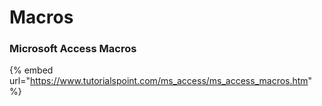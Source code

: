 # Macros

### Microsoft Access Macros

{% embed url="https://www.tutorialspoint.com/ms_access/ms_access_macros.htm" %}
